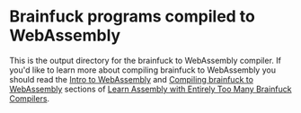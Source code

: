 # Brainfuck programs compiled to WebAssembly

This is the output directory for the brainfuck to WebAssembly compiler. If you'd like to learn more about compiling brainfuck to WebAssembly you should read the [Intro to WebAssembly](https://github.com/pretzelhammer/rust-blog/blob/master/posts/too-many-brainfuck-compilers.md#intro-to-webassembly) and [Compiling brainfuck to WebAssembly](https://github.com/pretzelhammer/rust-blog/blob/master/posts/too-many-brainfuck-compilers.md#compiling-brainfuck-to-webassembly) sections of [Learn Assembly with Entirely Too Many Brainfuck Compilers](https://github.com/pretzelhammer/rust-blog/blob/master/posts/too-many-brainfuck-compilers.md).

